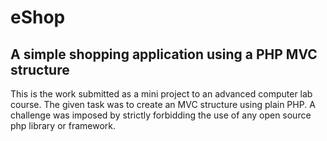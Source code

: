 # eShop

## A simple shopping application using a PHP MVC structure

This is the work submitted as a mini project to an advanced computer lab course.
The given task was to create an MVC structure using plain PHP. A challenge was imposed by strictly forbidding the use of any open source php library or framework.
